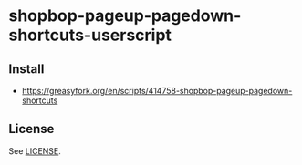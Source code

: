 # shopbop-pageup-pagedown-shortcuts-userscript

## Install

* https://greasyfork.org/en/scripts/414758-shopbop-pageup-pagedown-shortcuts

## License

See [LICENSE](LICENSE).

